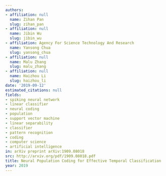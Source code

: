 ```yaml
---
authors:
- affiliation: null
  name: Zihan Pan
  slug: zihan_pan
- affiliation: null
  name: Jibin Wu
  slug: jibin_wu
- affiliation: Agency For Science Technology And Research
  name: Yansong Chua
  slug: yansong_chua
- affiliation: null
  name: Malu Zhang
  slug: malu_zhang
- affiliation: null
  name: Haizhou Li
  slug: haizhou_li
date: '2019-09-12'
estimated_citations: null
fields:
- spiking neural network
- linear classifier
- neural coding
- population
- support vector machine
- linear separability
- classifier
- pattern recognition
- coding
- computer science
- artificial intelligence
in: arXiv preprint arXiv:1909.08018
src: http://arxiv.org/pdf/1909.08018.pdf
title: Neural Population Coding for Effective Temporal Classification
year: 2019
---
```

